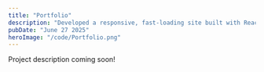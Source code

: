 ```yaml
---
title: "Portfolio"
description: "Developed a responsive, fast-loading site built with React and Astro that showcases projects, design work, and writing with a clean, modular architecture and smooth scroll-based interactions."
pubDate: "June 27 2025"
heroImage: "/code/Portfolio.png"
---
```


Project description coming soon!
